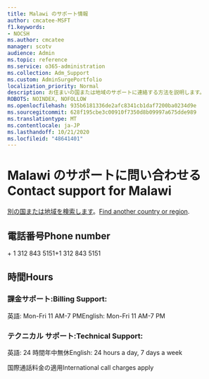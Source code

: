 ```yaml
---
title: Malawi のサポート情報
author: cmcatee-MSFT
f1.keywords:
- NOCSH
ms.author: cmcatee
manager: scotv
audience: Admin
ms.topic: reference
ms.service: o365-administration
ms.collection: Adm_Support
ms.custom: AdminSurgePortfolio
localization_priority: Normal
description: お住まいの国または地域のサポートに連絡する方法を説明します。
ROBOTS: NOINDEX, NOFOLLOW
ms.openlocfilehash: 935b6181336de2afc8341cb1daf7200ba0234d9e
ms.sourcegitcommit: 628f195cbe3c00910f7350d8b09997a675dde989
ms.translationtype: MT
ms.contentlocale: ja-JP
ms.lasthandoff: 10/21/2020
ms.locfileid: "48641401"
---
```

# <a name="contact-support-for-malawi"></a><span data-ttu-id="c8611-103">Malawi のサポートに問い合わせる</span><span class="sxs-lookup"><span data-stu-id="c8611-103">Contact support for Malawi</span></span>

<span data-ttu-id="c8611-104">[別の国または地域を検索します](../contact-support-for-business-products.md)。</span><span class="sxs-lookup"><span data-stu-id="c8611-104">[Find another country or region](../contact-support-for-business-products.md).</span></span>

## <a name="phone-number"></a><span data-ttu-id="c8611-105">電話番号</span><span class="sxs-lookup"><span data-stu-id="c8611-105">Phone number</span></span>
<span data-ttu-id="c8611-106">+ 1 312 843 5151</span><span class="sxs-lookup"><span data-stu-id="c8611-106">+1 312 843 5151</span></span>

## <a name="hours"></a><span data-ttu-id="c8611-107">時間</span><span class="sxs-lookup"><span data-stu-id="c8611-107">Hours</span></span>
### <a name="billing-support"></a><span data-ttu-id="c8611-108">課金サポート:</span><span class="sxs-lookup"><span data-stu-id="c8611-108">Billing Support:</span></span>

<span data-ttu-id="c8611-109">英語: Mon-Fri 11 AM-7 PM</span><span class="sxs-lookup"><span data-stu-id="c8611-109">English: Mon-Fri 11 AM-7 PM</span></span>

### <a name="technical-support"></a><span data-ttu-id="c8611-110">テクニカル サポート:</span><span class="sxs-lookup"><span data-stu-id="c8611-110">Technical Support:</span></span>

<span data-ttu-id="c8611-111">英語: 24 時間年中無休</span><span class="sxs-lookup"><span data-stu-id="c8611-111">English: 24 hours a day, 7 days a week</span></span>

<span data-ttu-id="c8611-112">国際通話料金の適用</span><span class="sxs-lookup"><span data-stu-id="c8611-112">International call charges apply</span></span>

